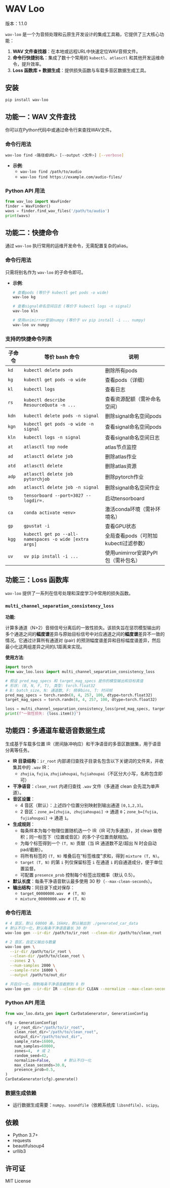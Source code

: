 # WAV Loo

版本：1.1.0

`wav-loo` 是一个为音频处理和云原生开发设计的集成工具箱，它提供了三大核心功能：

1.  **WAV 文件查找器**：在本地或远程URL中快速定位WAV音频文件。
2.  **命令行快捷别名**：集成了数十个常用的 `kubectl`、`atlasctl` 和其他开发运维命令，提升效率。
3.  **Loss 函数库 + 数据生成**：提供损失函数与车载多音区数据生成工具。

## 安装

```bash
pip install wav-loo
```

## 功能一：WAV 文件查找

你可以在Python代码中或通过命令行来查找WAV文件。

### 命令行用法

```bash
wav-loo find <路径或URL> [--output <文件>] [--verbose]
```
-   **示例**:
    -   `wav-loo find /path/to/audio`
    -   `wav-loo find https://example.com/audio-files/`

### Python API 用法

```python
from wav_loo import WavFinder
finder = WavFinder()
wavs = finder.find_wav_files('/path/to/audio')
print(wavs)
```

## 功能二：快捷命令

通过 `wav-loo` 执行常用的运维开发命令，无需配置复杂的alias。

### 命令行用法

只需将别名作为 `wav-loo` 的子命令即可。

-   **示例**:
    ```bash
    # 查看pods (等价于 kubectl get pods -o wide)
    wav-loo kg

    # 查看signal命名空间日志 (等价于 kubectl logs -n signal)
    wav-loo kln

    # 使用unimirror安装numpy (等价于 uv pip install -i ... numpy)
    wav-loo uv numpy
    ```

### 支持的快捷命令列表

| 子命令 | 等价 bash 命令                                    | 说明                                     |
|--------|---------------------------------------------------|------------------------------------------|
| `kd`   | `kubectl delete pods`                             | 删除所有pods                             |
| `kg`   | `kubectl get pods -o wide`                        | 查看pods（详细）                         |
| `kl`   | `kubectl logs`                                    | 查看日志                                 |
| `rs`   | `kubectl describe ResourceQuota -n ...`           | 查看资源配额（需补命名空间）             |
| `kdn`  | `kubectl delete pods -n signal`                   | 删除signal命名空间pods                   |
| `kgn`  | `kubectl get pods -o wide -n signal`              | 查看signal命名空间pods                   |
| `kln`  | `kubectl logs -n signal`                          | 查看signal命名空间日志                   |
| `at`   | `atlasctl top node`                               | atlas节点监控                            |
| `ad`   | `atlasctl delete job`                             | 删除atlas作业                            |
| `atd`  | `atlasctl delete`                                 | 删除atlas资源                            |
| `adp`  | `atlasctl delete job pytorchjob`                  | 删除pytorch作业                          |
| `adn`  | `atlasctl delete job -n signal`                   | 删除signal命名空间作业                   |
| `tb`   | `tensorboard --port=3027 --logdir=.`              | 启动tensorboard                          |
| `ca`   | `conda activate <env>`                            | 激活conda环境（需补环境名）              |
| `gp`   | `gpustat -i`                                      | 查看GPU状态                              |
| `kgg`  | `kubectl get po --all-namespaces -o wide [extra args]` | 全局查看pods（可附加kubectl过滤参数） |
| `uv`   | `uv pip install -i ...`                           | 使用unimirror安装PyPI包（需补包名）      |


## 功能三：Loss 函数库

`wav-loo` 提供了一系列在信号处理和深度学习中常用的损失函数。

### `multi_channel_separation_consistency_loss`

**功能**:

计算多通道（N>2）音频信号分离后的一致性损失。该损失旨在惩罚模型输出的多个通道之间的**幅度谱**差异与原始目标信号中对应通道之间的**幅度谱**差异不一致的情况。它通过计算所有通道对 (pair) 的预测幅度谱差异和目标幅度谱差异，然后最小化这两组差异之间的L1距离来实现。

**使用方法**:

```python
import torch
from wav_loo.loss import multi_channel_separation_consistency_loss

# 假设 pred_mag_specs 和 target_mag_specs 是你的模型输出和目标真值
# 形状: (B, N, F, T), 类型: torch.float32
# B: batch_size, N: 通道数, F: 频率bins, T: 时间帧
pred_mag_specs = torch.randn(8, 4, 257, 100, dtype=torch.float32)
target_mag_specs = torch.randn(8, 4, 257, 100, dtype=torch.float32)

loss = multi_channel_separation_consistency_loss(pred_mag_specs, target_mag_specs)
print(f"一致性损失: {loss.item()}")
```

## 功能四：多通道车载语音数据生成

生成基于车载多位置 IR（房间脉冲响应）和干净语音的多音区数据集，用于语音分离等任务。

- **IR 目录结构**：`ir_root` 内部递归查找子目录名包含以下关键词的文件夹，并收集其中的 `.wav` IR：
  - `zhujia`, `fujia`, `zhujiahoupai`, `fujiahoupai`（不区分大小写，名称包含即可）
- **干净语音**：`clean_root` 内递归查找 `.wav` 文件（多通道 clean 会先混为单声道）。
- **音区设置**：
  - 4 音区（默认）：上述四个位置分别映射到输出通道 `[0,1,2,3]`。
  - 2 音区：`zone_a=[zhujia, zhujiahoupai]` → 通道 `0`；`zone_b=[fujia, fujiahoupai]` → 通道 `1`。
- **生成规则**：
  - 每条样本为每个物理位置随机选一个 IR（IR 可为多通道），对 clean 做卷积；同一标签下（位置或音区）的多个子位置贡献相加。
  - 为每个标签得到一个 `(T, N)` 贡献（当 IR 通道数不足/超出 N 时会自动 pad/截断）。
  - 将所有标签的 `(T, N)` 堆叠后在“标签维度”求和，得到 `mixture (T, N)`。
  - `target (T, N)` 的第 `i` 列仅保留标签 `i` 在通道 `i` 的自通道成分，便于单位置监督。
  - 可配置 `presence_prob` 控制每个标签出现概率（默认 0.5）。
- **默认长度**：每条干净语音默认最多使用 30 秒（`--max-clean-seconds`）。
- **输出结构**：同目录下成对保存：
  - `target_00000000.wav  # (T, N)`
  - `mixture_00000000.wav # (T, N)`

### 命令行用法

```bash
# 4 音区，默认 60000 条，16kHz，默认输出到 ./generated_car_data
# 默认不归一化，默认每条干净语音最长 30 秒
wav-loo gen --ir-dir /path/to/ir_root --clean-dir /path/to/clean_root

# 2 音区，自定义输出与数量
wav-loo gen \
  --ir-dir /path/to/ir_root \
  --clean-dir /path/to/clean_root \
  --zones 2 \
  --num-samples 2000 \
  --sample-rate 16000 \
  --output /path/to/out_dir

# 开启归一化，限制每条干净语音截断到 8 秒
wav-loo gen --ir-dir IR --clean-dir CLEAN --normalize --max-clean-seconds 8
```

### Python API 用法

```python
from wav_loo.data_gen import CarDataGenerator, GenerationConfig

cfg = GenerationConfig(
    ir_root_dir="/path/to/ir_root",
    clean_root_dir="/path/to/clean_root",
    output_dir="/path/to/out_dir",
    sample_rate=16000,
    num_samples=60000,
    zones=4,  # 或 2
    random_seed=42,
    normalize=False,      # 默认不归一化
    max_clean_seconds=30.0,
    presence_prob=0.5,
)
CarDataGenerator(cfg).generate()
```

### 数据生成依赖
- 运行数据生成需要：`numpy`、`soundfile`（依赖系统库 `libsndfile`）、`scipy`。

## 依赖
- Python 3.7+
- requests
- beautifulsoup4
- urllib3

## 许可证
MIT License 